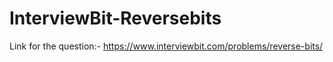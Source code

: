 # InterviewBit-Reversebits

Link for the question:- https://www.interviewbit.com/problems/reverse-bits/
